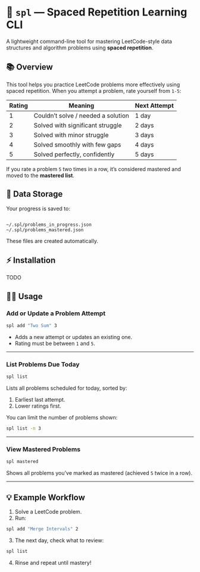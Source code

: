 # 🧠 `spl` — Spaced Repetition Learning CLI

A lightweight command-line tool for mastering LeetCode-style data structures and algorithm problems using **spaced repetition**.

## 📚 Overview

This tool helps you practice LeetCode problems more effectively using spaced repetition. When you attempt a problem, rate yourself from `1-5`:

| Rating | Meaning                            | Next Attempt |
| ------ | ---------------------------------- | ------------ |
| 1      | Couldn’t solve / needed a solution | 1 day        |
| 2      | Solved with significant struggle   | 2 days       |
| 3      | Solved with minor struggle         | 3 days       |
| 4      | Solved smoothly with few gaps      | 4 days       |
| 5      | Solved perfectly, confidently      | 5 days       |

If you rate a problem `5` two times in a row, it’s considered mastered and moved to the **mastered list**.

## 💾 Data Storage

Your progress is saved to:

```

~/.spl/problems_in_progress.json
~/.spl/problems_mastered.json

```

These files are created automatically.

## ⚡ Installation

TODO

## 🧑‍💻 Usage

### Add or Update a Problem Attempt

```bash
spl add "Two Sum" 3
```

- Adds a new attempt or updates an existing one.
- Rating must be between `1` and `5`.

---

### List Problems Due Today

```bash
spl list
```

Lists all problems scheduled for today, sorted by:

1. Earliest last attempt.
2. Lower ratings first.

You can limit the number of problems shown:

```bash
spl list -n 3
```

---

### View Mastered Problems

```bash
spl mastered
```

Shows all problems you’ve marked as mastered (achieved `5` twice in a row).

---

## 💡 Example Workflow

1. Solve a LeetCode problem.
2. Run:

```bash
spl add "Merge Intervals" 2
```

3. The next day, check what to review:

```bash
spl list
```

4. Rinse and repeat until mastery!
